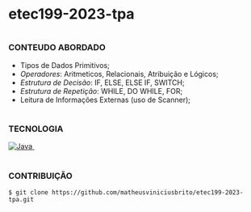 # etec199-2023-tpa

#
### CONTEUDO ABORDADO

- Tipos de Dados Primitivos;
- *Operadores*: Aritmeticos, Relacionais, Atribuição e Lógicos;
- *Estrutura de Decisão*: IF, ELSE, ELSE IF, SWITCH;
- *Estrutura de Repetição*: WHILE, DO WHILE, FOR;
- Leitura de Informações Externas (uso de Scanner);

#
### TECNOLOGIA

[![Java](https://img.shields.io/badge/Java-0D1117?style=for-the-badge&logo=java&logoColor=white&labelColor=0D1117)&nbsp;](https://img.shields.io/badge/Java-ED8B00?style=for-the-badge&logo=openjdk&logoColor=white)

#
### CONTRIBUIÇÃO

```
$ git clone https://github.com/matheusviniciusbrito/etec199-2023-tpa.git 
```
